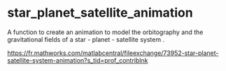 # star_planet_satellite_animation
A function to create an animation to model the orbitography and the gravitational fields of a star - planet - satellite system .

https://fr.mathworks.com/matlabcentral/fileexchange/73952-star-planet-satellite-system-animation?s_tid=prof_contriblnk
